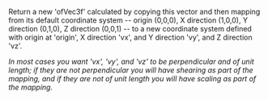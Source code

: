 Return a new 'ofVec3f' calculated by copying this vector and then mapping from its default coordinate system -- origin (0,0,0), X direction (1,0,0), Y direction (0,1,0), Z direction (0,0,1) -- to a new coordinate system defined with origin at 'origin', X direction 'vx', and Y direction 'vy', and Z direction 'vz'.

*In most cases you want 'vx', 'vy', and 'vz' to be perpendicular and of unit length; if they are not perpendicular you will have shearing as part of the mapping, and if they are not of unit length you will have scaling as part of the mapping.*
